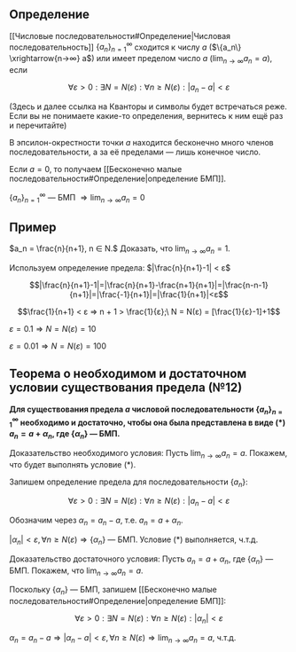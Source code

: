 ## Определение
[[Числовые последовательности#Определение|Числовая последовательность]] $\{a_n\}^{∞}_{n=1}$ сходится к числу $a$ ($\{a_n\} \xrightarrow{n→∞} a$) или имеет пределом число $a$ ($\lim_{n→∞} a_n = a$), если

$$
∀ ε > 0 : ∃ N = N(ε) : ∀n ≥ N(ε): |a_n - a| < ε
$$

(Здесь и далее ссылка на Кванторы и символы будет встречаться реже. Если вы не понимаете какие-то определения, вернитесь к ним ещё раз и перечитайте)

В эпсилон-окрестности точки $a$ находится бесконечно много членов последовательности, а за её пределами — лишь конечное число.

Если $a = 0$, то получаем [[Бесконечно малые последовательности#Определение|определение БМП]].

$\{a_n\}^{∞}_{n=1}$ — БМП $⇒ \lim_{n→∞} a_n = 0$
## Пример
$a_n = \frac{n}{n+1}, n ∈ N.$ Доказать, что $\lim_{n→∞} a_n=1$.

Используем определение предела: $|\frac{n}{n+1}-1| < ε$

$$|\frac{n}{n+1}-1|=|\frac{n}{n+1}-\frac{n+1}{n+1}|=|\frac{n-n-1}{n+1}|=|\frac{-1}{n+1}|=|\frac{1}{n+1}|<ε$$

$$\frac{1}{n+1} < ε ⇒ n + 1 > \frac{1}{ε};\ N = N(ε) = [\frac{1}{ε}-1]+1$$

$ε = 0.1 ⇒ N = N(ε) = 10$

$ε = 0.01 ⇒ N = N(ε) = 100$
## Теорема о необходимом и достаточном условии существования предела (№12)
**Для существования предела $a$ числовой последовательности $\{a_n\}^{∞}_{n=1}$ необходимо и достаточно, чтобы она была представлена в виде (\*)  $a_n = a + \alpha_n$, где $\{\alpha_n\}$ — БМП.**

Доказательство необходимого условия: Пусть $\lim_{n→∞} a_n = a$. Покажем, что будет выполнять условие (\*).

Запишем определение предела для последовательности $\{a_n\}$:

$$
∀ ε > 0 : ∃ N = N(ε) : ∀n ≥ N(ε): |a_n - a| < ε
$$

Обозначим через $\alpha_n = a_n - a$, т.е. $a_n = a + \alpha_n$.

$|\alpha_n| < ε, ∀n ≥ N(ε) ⇒ \{\alpha_n\}$ — БМП. Условие (\*) выполняется, ч.т.д.

Доказательство достаточного условия: Пусть $a_n = a + \alpha_n$, где $\{\alpha_n\}$ — БМП. Покажем, что $\lim_{n→∞} a_n = a$.

Поскольку $\{\alpha_n\}$ — БМП, запишем [[Бесконечно малые последовательности#Определение|определение БМП]]:

$$
∀ ε > 0 : ∃ N = N(ε) : ∀n ≥ N(ε): |\alpha_n| < ε
$$

$\alpha_n = a_n - a ⇒ |\alpha_n - a| < ε, ∀n ≥ N(ε) ⇒ \lim_{n→∞} a_n = a$, ч.т.д.
